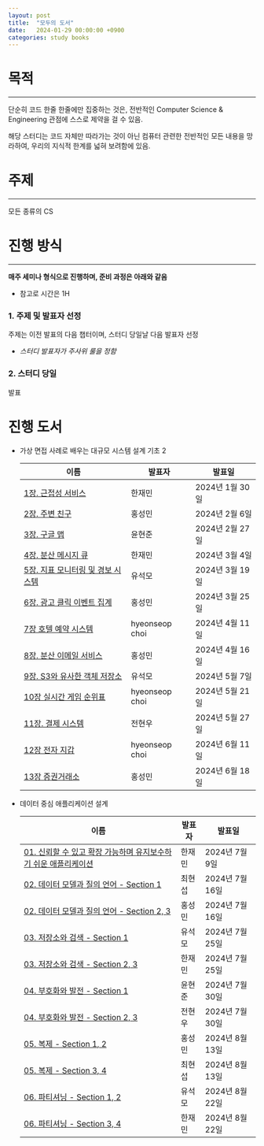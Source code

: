 ```yaml
---
layout: post
title:  "모두의 도서"
date:   2024-01-29 00:00:00 +0900
categories: study books
---
```

# 목적

---

단순히 코드 한줄 한줄에만 집중하는 것은, 전반적인 Computer Science & Engineering 관점에 스스로 제약을 걸 수 있음.

해당 스터디는 코드 자체만 따라가는 것이 아닌 컴퓨터 관련한 전반적인 모든 내용을 망라하여, 우리의 지식적 한계를 넓혀 보려함에 있음.

# 주제

---

모든 종류의 CS

# 진행 방식

---

**매주 세미나 형식으로 진행하며, 준비 과정은 아래와 같음**

- 참고로 시간은 1H

### 1. 주제 및 발표자 선정

주제는 이전 발표의 다음 챕터이며, 스터디 당일날 다음 발표자 선정

- *스터디 발표자가 주사위 룰을 정함*

### 2. 스터디 당일

발표

# 진행 도서

- 가상 면접 사례로 배우는 대규모 시스템 설계 기초 2

    | 이름                   | 발표자            | 발표일          |
    |----------------------|----------------|--------------|
    | [1장. 근접성 서비스](/study/books/system-design-interview-vol2/2024/01/30/1장-근접성-서비스.html)         | 한재민            | 2024년 1월 30일 |
    | [2장. 주변 친구](/study/books/system-design-interview-vol2/2024/02/06/2장-주변-친구.html)           | 홍성민            | 2024년 2월 6일  |
    | [3장. 구글 맵](/study/books/system-design-interview-vol2/2024/02/27/3장-구글-맵.html)            | 윤현준            | 2024년 2월 27일 |
    | [4장. 분산 메시지 큐](/study/books/system-design-interview-vol2/2024/03/04/4장-분산-메시지-큐.html)        | 한재민            | 2024년 3월 4일  |
    | [5장. 지표 모니터링 및 경보 시스템](/study/books/system-design-interview-vol2/2024/03/19/5장-지표-모니터링-및-경보-시스템.html)| 유석모 ­          | 2024년 3월 19일 |
    | [6장.  광고 클릭 이벤트 집계](/study/books/system-design-interview-vol2/2024/03/25/6장-광고-클릭-이벤트-집계.html)   | 홍성민            | 2024년 3월 25일 |
    | [7장 호텔 예약 시스템](/study/books/system-design-interview-vol2/2024/04/11/7장-호텔-예약-시스템.html)        | hyeonseop choi | 2024년 4월 11일 |
    | [8장. 분산 이메일 서비스](/study/books/system-design-interview-vol2/2024/04/16/8장-분산-이메일-서비스.html)      | 홍성민            | 2024년 4월 16일 |
    | [9장. S3와 유사한 객체 저장소](/study/books/system-design-interview-vol2/2024/05/07/9장-S3와-유사한-객체-저장소.html)  | 유석모 ­          | 2024년 5월 7일  |
    | [10장 실시간 게임 순위표](/study/books/system-design-interview-vol2/2024/05/21/10장-실시간-게임-순위표.html)      | hyeonseop choi | 2024년 5월 21일 |
    | [11장. 결제 시스템](/study/books/system-design-interview-vol2/2024/05/27/11장-결제-시스템.html)         | 전현우            | 2024년 5월 27일 |
    | [12장 전자 지갑](/study/books/system-design-interview-vol2/2024/06/11/12장-전자-지갑.html)           | hyeonseop choi | 2024년 6월 11일 |
    | [13장 증권거래소](/study/books/system-design-interview-vol2/2024/06/18/13장-증권거래소.html)           | 홍성민            | 2024년 6월 18일 |

- 데이터 중심 애플리케이션 설계
    
    | 이름                                    | 발표자 | 발표일          |
    |---------------------------------------|-----|--------------|
    | [01. 신뢰할 수 있고 확장 가능하며 유지보수하기 쉬운 애플리케이션](/study/books/data-intensive-applications/2024/07/09/01-신뢰할-수-있고-확장-가능하며-유지보수하기.html)| 한재민 | 2024년 7월 9일  |
    | [02. 데이터 모델과 질의 언어 - Section 1](/study/books/data-intensive-applications/2024/07/16/02-데이터-모델과-질의-언어-Section-1.html)        | 최현섭 | 2024년 7월 16일 |
    | [02.  데이터 모델과 질의 언어 - Section 2, 3](/study/books/data-intensive-applications/2024/07/16/02-데이터-모델과-질의-언어-Section-2,-3.html)    | 홍성민 | 2024년 7월 16일 |
    | [03. 저장소와 검색 - Section 1](/study/books/data-intensive-applications/2024/07/25/03-저장소와-검색-Section-1.html)              | 유석모 | 2024년 7월 25일 |
    | [03. 저장소와 검색 - Section 2, 3](/study/books/data-intensive-applications/2024/07/25/03-저장소와-검색-Section-2,-3.html)           | 한재민 | 2024년 7월 25일 |
    | [04. 부호화와 발전 - Section 1](/study/books/data-intensive-applications/2024/07/30/04-부호화와-발전-Section-1.html)              | 윤현준 | 2024년 7월 30일 |
    | [04. 부호화와 발전 - Section 2, 3](/study/books/data-intensive-applications/2024/07/30/04-부호화와-발전-Section-2.html)           | 전현우 | 2024년 7월 30일 |
    | [05. 복제 - Section 1, 2](/study/books/data-intensive-applications/2024/08/13/05-복제-Section-1,-2.html)                | 홍성민 | 2024년 8월 13일 |
    | [05. 복제 - Section 3, 4]()                | 최현섭 | 2024년 8월 13일 |
    | [06. 파티셔닝 - Section 1, 2](/study/books/data-intensive-applications/2024/08/15/06-파티셔닝-Section-1,-2.html)              | 유석모 | 2024년 8월 22일 |
    | [06. 파티셔닝 - Section 3, 4](/study/books/data-intensive-applications/2024/08/15/06-파티셔닝-Section-3,-4.html)              | 한재민 | 2024년 8월 22일 |









